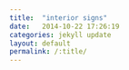 ```yaml
---
title:  "interior signs"
date:   2014-10-22 17:26:19
categories: jekyll update
layout: default
permalink: /:title/
---
```


